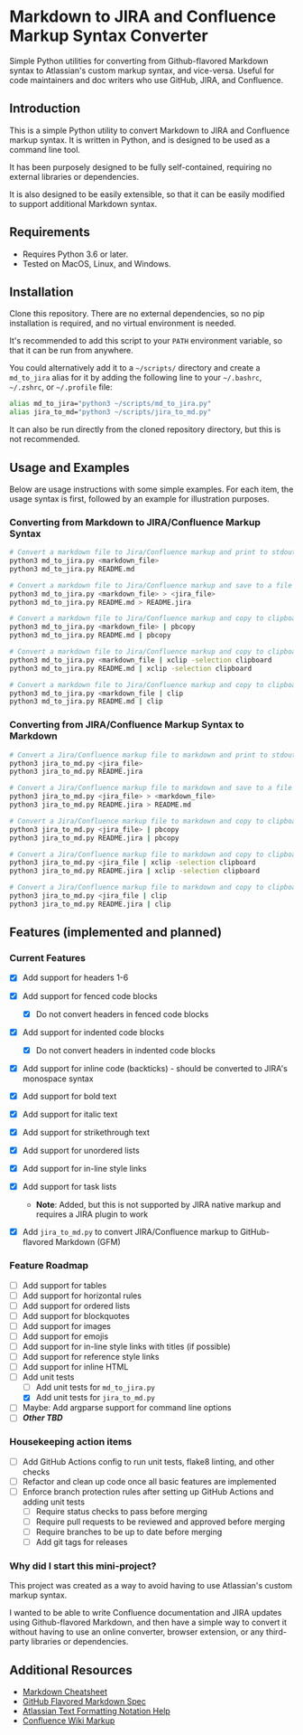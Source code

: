 # Markdown to JIRA and Confluence Markup Syntax Converter

Simple Python utilities for converting from Github-flavored Markdown syntax to Atlassian's custom markup syntax, and vice-versa. Useful for code maintainers and doc writers who use GitHub, JIRA, and Confluence.

## Introduction

This is a simple Python utility to convert Markdown to JIRA and Confluence
markup syntax. It is written in Python, and is designed to be used as a command line tool.

It has been purposely designed to be fully self-contained, requiring no external libraries or dependencies.

It is also designed to be easily extensible, so that it can be easily modified to support additional Markdown syntax.

## Requirements

* Requires Python 3.6 or later.
* Tested on MacOS, Linux, and Windows.

## Installation

Clone this repository. There are no external dependencies, so no pip installation is required, and no virtual environment is needed.

It's recommended to add this script to your `PATH` environment variable, so that it can be run from anywhere. 

You could alternatively add it to a `~/scripts/` directory and create a `md_to_jira` alias for it by adding the following line to your `~/.bashrc`, `~/.zshrc`, or `~/.profile` file:

```bash
alias md_to_jira="python3 ~/scripts/md_to_jira.py"
alias jira_to_md="python3 ~/scripts/jira_to_md.py"
```

It can also be run directly from the cloned repository directory, but this is not recommended.

## Usage and Examples

Below are usage instructions with some simple examples. For each item, the usage syntax is first, followed by an example for illustration purposes.

### Converting from Markdown to JIRA/Confluence Markup Syntax

```bash
# Convert a markdown file to Jira/Confluence markup and print to stdout
python3 md_to_jira.py <markdown_file>
python3 md_to_jira.py README.md
```

```bash
# Convert a markdown file to Jira/Confluence markup and save to a file
python3 md_to_jira.py <markdown_file> > <jira_file>
python3 md_to_jira.py README.md > README.jira
```

```bash
# Convert a markdown file to Jira/Confluence markup and copy to clipboard (MacOS)
python3 md_to_jira.py <markdown_file> | pbcopy
python3 md_to_jira.py README.md | pbcopy
```

```bash
# Convert a markdown file to Jira/Confluence markup and copy to clipboard (Linux)
python3 md_to_jira.py <markdown_file | xclip -selection clipboard
python3 md_to_jira.py README.md | xclip -selection clipboard
```

```bash
# Convert a markdown file to Jira/Confluence markup and copy to clipboard (Windows)
python3 md_to_jira.py <markdown_file | clip
python3 md_to_jira.py README.md | clip
```

### Converting from JIRA/Confluence Markup Syntax to Markdown

```bash
# Convert a Jira/Confluence markup file to markdown and print to stdout
python3 jira_to_md.py <jira_file>
python3 jira_to_md.py README.jira
```

```bash
# Convert a Jira/Confluence markup file to markdown and save to a file
python3 jira_to_md.py <jira_file> > <markdown_file>
python3 jira_to_md.py README.jira > README.md
```

```bash
# Convert a Jira/Confluence markup file to markdown and copy to clipboard (MacOS)
python3 jira_to_md.py <jira_file> | pbcopy
python3 jira_to_md.py README.jira | pbcopy
```

```bash
# Convert a Jira/Confluence markup file to markdown and copy to clipboard (Linux)
python3 jira_to_md.py <jira_file | xclip -selection clipboard
python3 jira_to_md.py README.jira | xclip -selection clipboard
```

```bash
# Convert a Jira/Confluence markup file to markdown and copy to clipboard (Windows)
python3 jira_to_md.py <jira_file | clip
python3 jira_to_md.py README.jira | clip
```

## Features (implemented and planned)

### Current Features
- [x] Add support for headers 1-6
- [x] Add support for fenced code blocks
    - [x] Do not convert headers in fenced code blocks
- [x] Add support for indented code blocks
    - [x] Do not convert headers in indented code blocks
- [x] Add support for inline code (backticks) - should be converted to JIRA's monospace syntax
- [x] Add support for bold text
- [x] Add support for italic text
- [x] Add support for strikethrough text
- [x] Add support for unordered lists
- [x] Add support for in-line style links
- [x] Add support for task lists
  * **Note**: Added, but this is not supported by JIRA native markup and requires a JIRA plugin to work
- [x] Add `jira_to_md.py` to convert JIRA/Confluence markup to GitHub-flavored Markdown (GFM)


### Feature Roadmap
- [ ] Add support for tables
- [ ] Add support for horizontal rules
- [ ] Add support for ordered lists
- [ ] Add support for blockquotes
- [ ] Add support for images
- [ ] Add support for emojis
- [ ] Add support for in-line style links with titles (if possible)
- [ ] Add support for reference style links
- [ ] Add support for inline HTML
- [ ] Add unit tests
    - [ ] Add unit tests for `md_to_jira.py`
    - [x] Add unit tests for `jira_to_md.py`
- [ ] Maybe: Add argparse support for command line options
- [ ] **_Other TBD_**

### Housekeeping action items
- [ ] Add GitHub Actions config to run unit tests, flake8 linting, and other checks
- [ ] Refactor and clean up code once all basic features are implemented
- [ ] Enforce branch protection rules after setting up GitHub Actions and adding unit tests
    - [ ] Require status checks to pass before merging
    - [ ] Require pull requests to be reviewed and approved before merging
    - [ ] Require branches to be up to date before merging
    - [ ] Add git tags for releases

### Why did I start this mini-project?

This project was created as a way to avoid having to use Atlassian's custom markup syntax.

I wanted to be able to write Confluence documentation and JIRA updates using Github-flavored Markdown, and then have a simple way to convert it without having to use an online converter, browser extension, or any third-party libraries or dependencies.

## Additional Resources
* [Markdown Cheatsheet](https://github.com/adam-p/markdown-here/wiki/Markdown-Cheatsheet)
* [GitHub Flavored Markdown Spec](https://github.github.com/gfm/)
* [Atlassian Text Formatting Notation Help](https://jira.atlassian.com/secure/WikiRendererHelpAction.jspa?section=all)
* [Confluence Wiki Markup](https://confluence.atlassian.com/doc/confluence-wiki-markup-251003035.html)

